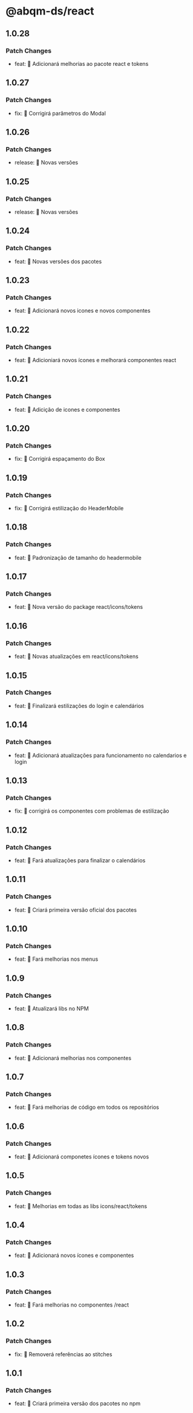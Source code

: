 # @abqm-ds/react

## 1.0.28

### Patch Changes

- feat: 🎸 Adicionará melhorias ao pacote react e tokens

## 1.0.27

### Patch Changes

- fix: 🐛 Corrigirá parâmetros do Modal

## 1.0.26

### Patch Changes

- release: 🦋 Novas versões

## 1.0.25

### Patch Changes

- release: 🦋 Novas versões

## 1.0.24

### Patch Changes

- feat: 🎸 Novas versões dos pacotes

## 1.0.23

### Patch Changes

- feat: 🎸 Adicionará novos icones e novos componentes

## 1.0.22

### Patch Changes

- feat: 🎸 Adicioniará novos ícones e melhorará componentes react

## 1.0.21

### Patch Changes

- feat: 🎸 Adicição de icones e componentes

## 1.0.20

### Patch Changes

- fix: 🐛 Corrigirá espaçamento do Box

## 1.0.19

### Patch Changes

- fix: 🐛 Corrigirá estilização do HeaderMobile

## 1.0.18

### Patch Changes

- feat: 🎸 Padronização de tamanho do headermobile

## 1.0.17

### Patch Changes

- feat: 🎸 Nova versão do package react/icons/tokens

## 1.0.16

### Patch Changes

- feat: 🎸 Novas atualizações em react/icons/tokens

## 1.0.15

### Patch Changes

- feat: 🎸 Finalizará estilizações do login e calendários

## 1.0.14

### Patch Changes

- feat: 🎸 Adicionará atualizações para funcionamento no calendarios e login

## 1.0.13

### Patch Changes

- fix: 🐛 corrigirá os componentes com problemas de estilização

## 1.0.12

### Patch Changes

- feat: 🎸 Fará atualizações para finalizar o calendários

## 1.0.11

### Patch Changes

- feat: 🎸 Criará primeira versão oficial dos pacotes

## 1.0.10

### Patch Changes

- feat: 🎸 Fará melhorias nos menus

## 1.0.9

### Patch Changes

- feat: 🎸 Atualizará libs no NPM

## 1.0.8

### Patch Changes

- feat: 🎸 Adicionará melhorias nos componentes

## 1.0.7

### Patch Changes

- feat: 🎸 Fará melhorias de código em todos os repositórios

## 1.0.6

### Patch Changes

- feat: 🎸 Adicionará componetes ícones e tokens novos

## 1.0.5

### Patch Changes

- feat: 🎸 Melhorias em todas as libs icons/react/tokens

## 1.0.4

### Patch Changes

- feat: 🎸 Adicionará novos ícones e componentes

## 1.0.3

### Patch Changes

- feat: 🎸 Fará melhorias no componentes /react

## 1.0.2

### Patch Changes

- fix: 🐛 Removerá referências ao stitches

## 1.0.1

### Patch Changes

- feat: 🎸 Criará primeira versão dos pacotes no npm
